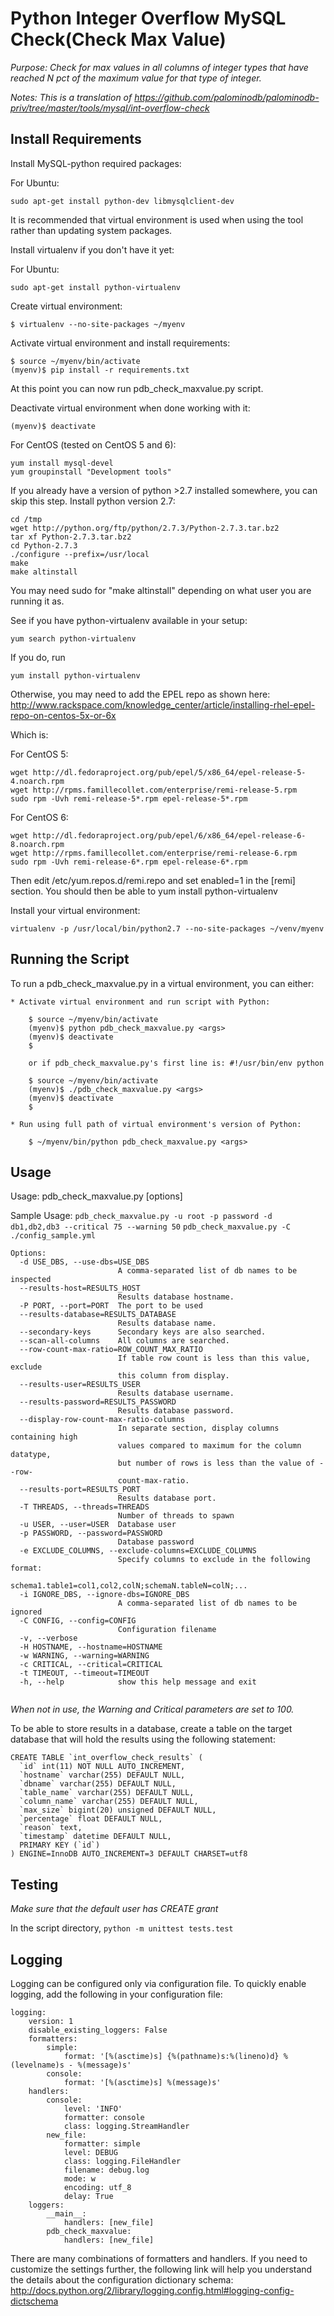Python Integer Overflow MySQL Check(Check Max Value)
================================

*Purpose: Check for max values in all columns of integer types that have reached N pct of the maximum value for that type of integer.*

*Notes: This is a translation of https://github.com/palominodb/palominodb-priv/tree/master/tools/mysql/int-overflow-check*

Install Requirements
-------------------------------

Install MySQL-python required packages:

For Ubuntu:
```
sudo apt-get install python-dev libmysqlclient-dev
```

It is recommended that virtual environment is used when using the tool rather than updating system packages.

Install virtualenv if you don't have it yet:

For Ubuntu:
```
sudo apt-get install python-virtualenv
```

Create virtual environment:
```
$ virtualenv --no-site-packages ~/myenv
```

Activate virtual environment and install requirements:
```
$ source ~/myenv/bin/activate
(myenv)$ pip install -r requirements.txt
```
At this point you can now run pdb_check_maxvalue.py script.

Deactivate virtual environment when done working with it:
```
(myenv)$ deactivate
```

For CentOS (tested on CentOS 5 and 6):
```
yum install mysql-devel
yum groupinstall "Development tools"
```
If you already have a version of python >2.7 installed somewhere, you can skip this step.  Install python version 2.7:

```
cd /tmp
wget http://python.org/ftp/python/2.7.3/Python-2.7.3.tar.bz2
tar xf Python-2.7.3.tar.bz2
cd Python-2.7.3
./configure --prefix=/usr/local
make
make altinstall
```
You may need sudo for "make altinstall" depending on what user you are running it as.

See if you have python-virtualenv available in your setup:
```
yum search python-virtualenv
```
If you do, run
```
yum install python-virtualenv
```
Otherwise, you may need to add the EPEL repo as shown here: http://www.rackspace.com/knowledge_center/article/installing-rhel-epel-repo-on-centos-5x-or-6x

Which is:

For CentOS 5:
```
wget http://dl.fedoraproject.org/pub/epel/5/x86_64/epel-release-5-4.noarch.rpm
wget http://rpms.famillecollet.com/enterprise/remi-release-5.rpm
sudo rpm -Uvh remi-release-5*.rpm epel-release-5*.rpm
```

For CentOS 6:
```
wget http://dl.fedoraproject.org/pub/epel/6/x86_64/epel-release-6-8.noarch.rpm
wget http://rpms.famillecollet.com/enterprise/remi-release-6.rpm
sudo rpm -Uvh remi-release-6*.rpm epel-release-6*.rpm
```
Then edit /etc/yum.repos.d/remi.repo and set enabled=1 in the [remi] section.
You should then be able to yum install python-virtualenv

Install your virtual environment:

```
virtualenv -p /usr/local/bin/python2.7 --no-site-packages ~/venv/myenv
```

Running the Script
------------------

To run a pdb_check_maxvalue.py in a virtual environment, you can either:

    * Activate virtual environment and run script with Python:

        $ source ~/myenv/bin/activate
        (myenv)$ python pdb_check_maxvalue.py <args>
        (myenv)$ deactivate
        $

        or if pdb_check_maxvalue.py's first line is: #!/usr/bin/env python

        $ source ~/myenv/bin/activate
        (myenv)$ ./pdb_check_maxvalue.py <args>
        (myenv)$ deactivate
        $

    * Run using full path of virtual environment's version of Python:

        $ ~/myenv/bin/python pdb_check_maxvalue.py <args>


Usage
-----

Usage: pdb_check_maxvalue.py \[options\]

Sample Usage:
  `pdb_check_maxvalue.py -u root -p password -d db1,db2,db3 --critical 75 --warning 50`
  `pdb_check_maxvalue.py -C ./config_sample.yml`

```
Options:
  -d USE_DBS, --use-dbs=USE_DBS
                        A comma-separated list of db names to be inspected
  --results-host=RESULTS_HOST
                        Results database hostname.
  -P PORT, --port=PORT  The port to be used
  --results-database=RESULTS_DATABASE
                        Results database name.
  --secondary-keys      Secondary keys are also searched.
  --scan-all-columns    All columns are searched.
  --row-count-max-ratio=ROW_COUNT_MAX_RATIO
                        If table row count is less than this value, exclude
                        this column from display.
  --results-user=RESULTS_USER
                        Results database username.
  --results-password=RESULTS_PASSWORD
                        Results database password.
  --display-row-count-max-ratio-columns
                        In separate section, display columns containing high
                        values compared to maximum for the column datatype,
                        but number of rows is less than the value of --row-
                        count-max-ratio.
  --results-port=RESULTS_PORT
                        Results database port.
  -T THREADS, --threads=THREADS
                        Number of threads to spawn
  -u USER, --user=USER  Database user
  -p PASSWORD, --password=PASSWORD
                        Database password
  -e EXCLUDE_COLUMNS, --exclude-columns=EXCLUDE_COLUMNS
                        Specify columns to exclude in the following format:
                        schema1.table1=col1,col2,colN;schemaN.tableN=colN;...
  -i IGNORE_DBS, --ignore-dbs=IGNORE_DBS
                        A comma-separated list of db names to be ignored
  -C CONFIG, --config=CONFIG
                        Configuration filename
  -v, --verbose
  -H HOSTNAME, --hostname=HOSTNAME
  -w WARNING, --warning=WARNING
  -c CRITICAL, --critical=CRITICAL
  -t TIMEOUT, --timeout=TIMEOUT
  -h, --help            show this help message and exit


```

  *When not in use, the Warning and Critical parameters are set to 100.*

To be able to store results in a database, create a table on the target database that will hold the results using the following statement:
```
CREATE TABLE `int_overflow_check_results` (
  `id` int(11) NOT NULL AUTO_INCREMENT,
  `hostname` varchar(255) DEFAULT NULL,
  `dbname` varchar(255) DEFAULT NULL,
  `table_name` varchar(255) DEFAULT NULL,
  `column_name` varchar(255) DEFAULT NULL,
  `max_size` bigint(20) unsigned DEFAULT NULL,
  `percentage` float DEFAULT NULL,
  `reason` text,
  `timestamp` datetime DEFAULT NULL,
  PRIMARY KEY (`id`)
) ENGINE=InnoDB AUTO_INCREMENT=3 DEFAULT CHARSET=utf8
```


Testing
-------------------------------
*Make sure that the default user has CREATE grant*

In the script directory,
`python -m unittest tests.test`


Logging
-------

Logging can be configured only via configuration file.
To quickly enable logging, add the following in your configuration file:
```
logging:
    version: 1
    disable_existing_loggers: False
    formatters:
        simple:
            format: '[%(asctime)s] {%(pathname)s:%(lineno)d} %(levelname)s - %(message)s'
        console:
            format: '[%(asctime)s] %(message)s'
    handlers:
        console:
            level: 'INFO'
            formatter: console
            class: logging.StreamHandler
        new_file:
            formatter: simple
            level: DEBUG
            class: logging.FileHandler
            filename: debug.log
            mode: w
            encoding: utf_8
            delay: True
    loggers:
        __main__:
            handlers: [new_file]
        pdb_check_maxvalue:
            handlers: [new_file]
```

There are many combinations of formatters and handlers.
If you need to customize the settings further, the following link will help you understand the details about the configuration dictionary schema:
http://docs.python.org/2/library/logging.config.html#logging-config-dictschema




